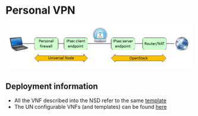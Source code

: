 # Personal VPN
![drawing](Pictures/personal_vpn.jpg)
## Deployment information
* All the VNF described into the NSD refer to the same [template](https://github.com/netgroup-polito/unvim4openbaton/tree/version_3.2.1/Examples/demo/Personal_VPN/ubuntu.json)
* The UN configurable VNFs (and templates) can be found [here](https://github.com/netgroup-polito/frog4-configurable-vnf)
